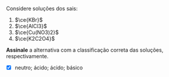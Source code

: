 Considere soluções dos sais:

1. $\ce{KBr}$
2. $\ce{AlCl3}$
3. $\ce{Cu(NO3)2}$
4. $\ce{K2C2O4}$

**Assinale** a alternativa com a classificação correta das soluções, respectivamente.

- [x] neutro; ácido; ácido; básico

